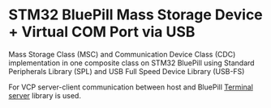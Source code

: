 STM32 BluePill Mass Storage Device + Virtual COM Port via USB
===
Mass Storage Class (MSC) and Communication Device Class (CDC) implementation in one composite class on STM32 BluePill using Standard Peripherals Library (SPL) and USB Full Speed Device Library (USB-FS)

For VCP server-client communication between host and BluePill [Terminal server](https://github.com/NeoProg2013/terminal-server) library is used.
